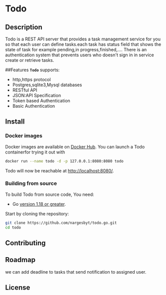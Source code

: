 # Todo
## Description
Todo is a REST API server that provides a task management service for you so that each user can define tasks.each task has status field
that shows the state of task for example pending,in progress,finished,....
There is an authentication system that prevents users who doesn't sign in in service create or retrieve tasks.


##Features
**`Todo`** supports:
- http,https protocol
- Postgres,sqlite3,Mysql databases
- RESTful API
- JSON:API Specification
- Token based Authentication
- Basic Authentication

## Install

### Docker images

Docker images are available on [Docker Hub](https://hub.docker.com/repository/docker/nargesbyt/todo/general).
You can launch a Todo containerfor trying it out with

```bash
docker run --name todo -d -p 127.0.0.1:8080:8080 todo
```

Todo will now be reachable at <http://localhost:8080/>.

### Building from source

To build Todo from source code, You need:
* Go [version 1.18 or greater](https://golang.org/doc/install).

Start by cloning the repository:

```bash
git clone https://github.com/nargesbyt/todo.go.git
cd todo
```

## Contributing

## Roadmap
we can add deadline to tasks that send notification to assigned user.

## License